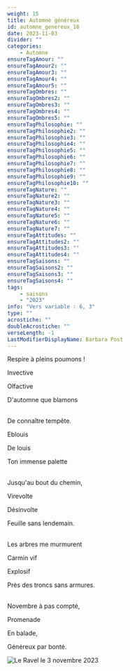 ```yaml
---
weight: 15
title: Automne généreux
id: automne_genereux_18
date: 2023-11-03
divider: ""
categories:
    - Automne
ensureTagAmour: ""
ensureTagAmour2: ""
ensureTagAmour3: ""
ensureTagAmour4: ""
ensureTagAmour5: ""
ensureTagOmbres: ""
ensureTagOmbres2: ""
ensureTagOmbres3: ""
ensureTagOmbres4: ""
ensureTagOmbres5: ""
ensureTagPhilosophie: ""
ensureTagPhilosophie2: ""
ensureTagPhilosophie3: ""
ensureTagPhilosophie4: ""
ensureTagPhilosophie5: ""
ensureTagPhilosophie6: ""
ensureTagPhilosophie7: ""
ensureTagPhilosophie8: ""
ensureTagPhilosophie9: ""
ensureTagPhilosophie10: ""
ensureTagNature: ""
ensureTagNature2: ""
ensureTagNature3: ""
ensureTagNature4: ""
ensureTagNature5: ""
ensureTagNature6: ""
ensureTagNature7: ""
ensureTagAttitudes: ""
ensureTagAttitudes2: ""
ensureTagAttitudes3: ""
ensureTagAttitudes4: ""
ensureTagSaisons: ""
ensureTagSaisons2: ""
ensureTagSaisons3: ""
ensureTagSaisons4: ""
tags:
    - saisons
    - "2023"
info: "Vers variable : 6, 3"
type: ""
acrostiche: ""
doubleAcrostiche: ""
verseLength: -1
LastModifierDisplayName: Barbara Post
---
```

Respire à pleins poumons !

Invective

Olfactive

D'automne que blamons

 \
De connaître tempête.

Eblouis

De louis

Ton immense palette

 \
Jusqu'au bout du chemin,

Virevolte

Désinvolte

Feuille sans lendemain.

 \
Les arbres me murmurent

Carmin vif

Explosif

Près des troncs sans armures.

 \
Novembre à pas compté,

Promenade

En balade,

Généreux par bonté.

![Le Ravel le 3 novembre 2023](/images/automne_genereux_18.png?lightbox=false&classes=shadow "Le Ravel le 3 novembre 2023")
